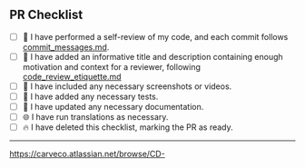 
## PR Checklist

<!-- We cannot use relative links, see https://stackoverflow.com/a/58701161/10891900 -->
- [ ] 👀 I have performed a self-review of my code, and each commit follows
  [commit_messages.md](https://github.com/carveco/.github/blob/master/docs/commit_messages.md).
- [ ] 📝 I have added an informative title and description containing enough
  motivation and context for a reviewer, following
  [code_review_etiquette.md](https://github.com/carveco/.github/blob/master/docs/code_review_etiquette.md)
- [ ] 📸 I have included any necessary screenshots or videos.
- [ ] 🚨 I have added any necessary tests.
- [ ] 📃 I have updated any necessary documentation.
- [ ] 🌐 I have run translations as necessary.
- [ ] 🔥 I have deleted this checklist, marking the PR as ready.

---

https://carveco.atlassian.net/browse/CD-<ID>
